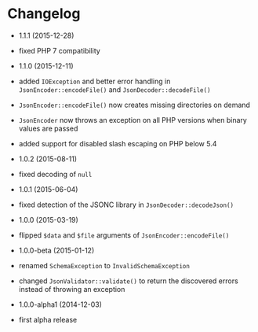 Changelog
=========

* 1.1.1 (2015-12-28)

 * fixed PHP 7 compatibility

* 1.1.0 (2015-12-11)

 * added `IOException` and better error handling in `JsonEncoder::encodeFile()`
   and `JsonDecoder::decodeFile()`
 * `JsonEncoder::encodeFile()` now creates missing directories on demand
 * `JsonEncoder` now throws an exception on all PHP versions when binary values 
   are passed
 * added support for disabled slash escaping on PHP below 5.4

* 1.0.2 (2015-08-11)

 * fixed decoding of `null`

* 1.0.1 (2015-06-04)

 * fixed detection of the JSONC library in `JsonDecoder::decodeJson()`

* 1.0.0 (2015-03-19)

 * flipped `$data` and `$file` arguments of `JsonEncoder::encodeFile()`

* 1.0.0-beta (2015-01-12)

 * renamed `SchemaException` to `InvalidSchemaException`
 * changed `JsonValidator::validate()` to return the discovered errors instead
   of throwing an exception

* 1.0.0-alpha1 (2014-12-03)

 * first alpha release
